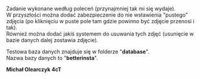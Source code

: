 Zadanie wykonane według poleceń (przynajmniej tak mi się wydaje).<br/>
W przyszłości można dodać zabezpieczenie do nie wstawienia "pustego" zdjęcia (po kliknięciu w puste pole tam gdzie powinno być zdjęcie przenosi i tak).<br/>
Również można dodać jakiś systemem do usuwania tych zdjęć (usunięcie w bazie danych dalej zostawia zdjęcie).

Testowa baza danych znajduje się w folderze "**database**".<br/>
Nazwa bazy danych to "**betterinsta**".

**Michał Olearczyk 4cT**
